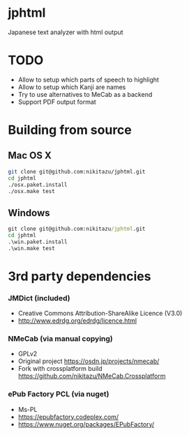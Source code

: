 # jphtml
Japanese text analyzer with html output

# TODO
* Allow to setup which parts of speech to highlight
* Allow to setup which Kanji are names
* Try to use alternatives to MeCab as a backend
* Support PDF output format

# Building from source

## Mac OS X

```sh
git clone git@github.com:nikitazu/jphtml.git
cd jphtml
./osx.paket.install
./osx.make test
```

## Windows

```bat
git clone git@github.com:nikitazu/jphtml.git
cd jphtml
.\win.paket.install
.\win.make test
```

# 3rd party dependencies

### JMDict (included)
* Creative Commons Attribution-ShareAlike Licence (V3.0)
* http://www.edrdg.org/edrdg/licence.html

### NMeCab (via manual copying)
* GPLv2
* Original project https://osdn.jp/projects/nmecab/
* Fork with crossplatform build https://github.com/nikitazu/NMeCab.Crossplatform

### ePub Factory PCL (via nuget)
* Ms-PL
* https://epubfactory.codeplex.com/
* https://www.nuget.org/packages/EPubFactory/
